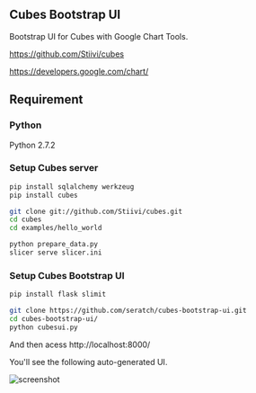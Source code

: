 ## Cubes Bootstrap UI

Bootstrap UI for Cubes with Google Chart Tools.

https://github.com/Stiivi/cubes

https://developers.google.com/chart/

## Requirement

### Python

Python 2.7.2

### Setup Cubes server

```sh
pip install sqlalchemy werkzeug
pip install cubes

git clone git://github.com/Stiivi/cubes.git
cd cubes
cd examples/hello_world

python prepare_data.py
slicer serve slicer.ini
```

### Setup Cubes Bootstrap UI

```sh
pip install flask slimit 

git clone https://github.com/seratch/cubes-bootstrap-ui.git
cd cubes-bootstrap-ui/
python cubesui.py
```

And then acess http://localhost:8000/

You'll see the following auto-generated UI.

![screenshot](https://github.com/seratch/cubes-bootstrap-ui/raw/master/doc/img/screenshot.png)

